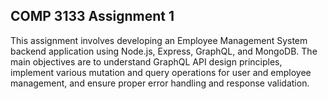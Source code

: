 COMP 3133 Assignment 1
------------------------
This assignment involves developing an Employee Management System backend 
application using Node.js, Express, GraphQL, and MongoDB. The main objectives
are to understand GraphQL API design principles, implement various mutation 
and query operations for user and employee management, and ensure proper error
handling and response validation.

